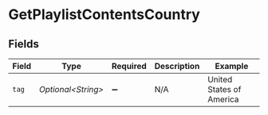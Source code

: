 # GetPlaylistContentsCountry


## Fields

| Field                    | Type                     | Required                 | Description              | Example                  |
| ------------------------ | ------------------------ | ------------------------ | ------------------------ | ------------------------ |
| `tag`                    | *Optional\<String>*      | :heavy_minus_sign:       | N/A                      | United States of America |